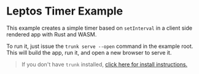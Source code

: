# Leptos Timer Example

This example creates a simple timer based on `setInterval` in a client side rendered app with Rust and WASM.

To run it, just issue the `trunk serve --open` command in the example root. This will build the app, run it, and open a new browser to serve it.

> If you don't have `trunk` installed, [click here for install instructions.](https://trunkrs.dev/)
